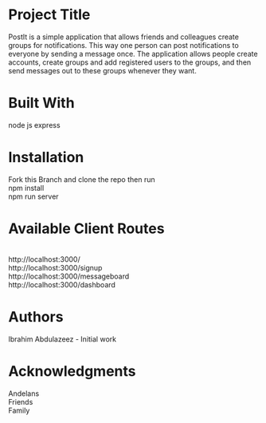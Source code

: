 <h1>Project Title</h1>

PostIt is a simple application that allows friends and colleagues create groups for notifications. This way one person can post notifications to everyone by sending a message once. The application allows people create accounts, create groups and add registered users to the groups, and then send messages out to these groups whenever they want.

<h1>Built With</h1>

node js 
express 

<h1>Installation</h1>
Fork this Branch and clone the repo then run<br/>
npm install<br/>
npm run server<br/>

<h1>Available Client Routes</h1><br/>
http://localhost:3000/ <br/>
http://localhost:3000/signup <br/>
http://localhost:3000/messageboard <br/>
http://localhost:3000/dashboard <br/>
<h1>Authors</h1>

Ibrahim Abdulazeez - Initial work

<h1>Acknowledgments</h1>

Andelans<br/>
Friends<br/>
Family
